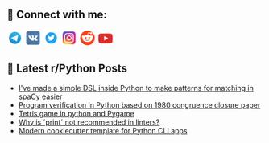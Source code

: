 ## 🔎 Connect with me:
[<img src="https://github.com/bullbesh/bullbesh/blob/main/images/Telegram.png" width="32" height="32" />](https://t.me/bullbesh)
[<img src="https://github.com/bullbesh/bullbesh/blob/main/images/VK.png" width="32" height="32" />](https://vk.com/bullbesh)
[<img src="https://github.com/bullbesh/bullbesh/blob/main/images/Twitter.png" width="32" height="32" />](https://twitter.com/bullbesh1)
[<img src="https://github.com/bullbesh/bullbesh/blob/main/images/Instagram.png" width="32" height="32" />](https://www.instagram.com/bullbesh)
[<img src="https://github.com/bullbesh/bullbesh/blob/main/images/Reddit.png" width="32" height="32" />](https://www.reddit.com/user/bullbesh)
[<img src="https://github.com/bullbesh/bullbesh/blob/main/images/YouTube.png" width="32" height="32" />](https://www.youtube.com/channel/UCtfjRs6uzgq5mfm8S06WTcg)

## 📕 Latest r/Python Posts
<!-- BLOG-POST-LIST:START -->
- [I&#39;ve made a simple DSL inside Python to make patterns for matching in spaCy easier](https://www.reddit.com/r/Python/comments/18aq6bi/ive_made_a_simple_dsl_inside_python_to_make/)
- [Program verification in Python based on 1980 congruence closure paper](https://www.reddit.com/r/Python/comments/18aopdb/program_verification_in_python_based_on_1980/)
- [Tetris game in python and Pygame](https://www.reddit.com/r/Python/comments/18anw7j/tetris_game_in_python_and_pygame/)
- [Why is ´print´ not recommended in linters?](https://www.reddit.com/r/Python/comments/18aiy0v/why_is_print_not_recommended_in_linters/)
- [Modern cookiecutter template for Python CLI apps](https://www.reddit.com/r/Python/comments/18aiwky/modern_cookiecutter_template_for_python_cli_apps/)
<!-- BLOG-POST-LIST:END -->
